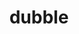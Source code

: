 ---
description: 把你的照片同世界上某人拍的照片合成起来。这需要超越本民族的人生观才玩的来。
layout: post
results:
- primaryGenreName: Photo & Video
  version: '1.0.1'
  trackViewUrl: https://itunes.apple.com/cn/app/dubble/id680836959?mt=8&uo=4
  artworkUrl100: http://a653.phobos.apple.com/us/r30/Purple6/v4/5b/5a/20/5b5a2010-7e6a-0c81-a8a7-93d2b33f2732/mzl.tyblnoei.png
  artworkUrl60: http://a1632.phobos.apple.com/us/r30/Purple6/v4/42/4b/f6/424bf62a-b4fc-1c57-2f5e-97d3df3f6012/Icon-57.png
  sellerName: Dubble Me Ltd
  supportedDevices:
  - iPhone5s
  - iPhone4
  - iPhone5
  - iPhone4S
  - iPhone5c
  - iPodTouchFifthGen
  genres:
  - 摄影与录像
  - 社交
  trackName: dubble
  description: 'The world''s first app for people to create images together!
    Shoot or upload a photo from your camera roll and wait for it to randomly
    mix with someone else''s image. Then you''re connected!


    - Shoot with the dubble camera or upload any photo from your camera roll

    - Your photo will randomly mix with another photo from anyone in the world

    - Download or share your dubble image and view other profiles

    - Redubble your images to create a series of dubbles from the same single
    photo


    dubble is a completely new photographic experience. For the first time
    you can really interact with another person photographically. Anyone can
    join and start mixing photos right away creating stunning multiple exposure
    images.


    --- PLEASE NOTE ---

    Users are required to set up an account as dubble is a collaborative photo
    network.

    If you have any problems or feedback, please email help[at]dubble.me'
  price: 0
  trackId: 680836959
  releaseDate: '2013-10-24T12:49:25Z'
  screenshotUrls:
  - http://a3.mzstatic.com/us/r30/Purple4/v4/4c/4b/db/4c4bdb23-8c97-34b6-4857-0edfcd5be576/screen1136x1136.jpeg
  - http://a1.mzstatic.com/us/r30/Purple/v4/21/0f/bb/210fbb83-f491-48ad-b2f2-263179f7fb42/screen1136x1136.jpeg
  - http://a1.mzstatic.com/us/r30/Purple4/v4/36/a1/94/36a19465-f7bf-4d33-22e8-e0c00a5a1c8c/screen1136x1136.jpeg
  - http://a3.mzstatic.com/us/r30/Purple/v4/9a/27/04/9a270487-e48d-7046-5427-5394ab4024f8/screen1136x1136.jpeg
  - http://a2.mzstatic.com/us/r30/Purple/v4/8a/84/55/8a84552a-4276-8a29-5e27-d22df709a0a4/screen1136x1136.jpeg
  artistViewUrl: https://itunes.apple.com/cn/artist/dubble-me-ltd/id680836962?uo=4
  primaryGenreId: 6008
  kind: software
  fileSizeBytes: '6279991'
  bundleId: me.dubble.dubble
  releaseNotes: '- Share to Instagram (swipe photo to left side for options)

    - Improved image cropper

    - Credits both users when sharing

    - Bug fixes


    If you have any problems or feedback, please email help[at]dubble.me'
  sellerUrl: http://dubble.me
  artistName: Dubble Me Ltd
  trackCensoredName: dubble
  isGameCenterEnabled: false
  contentAdvisoryRating: 12+
  languageCodesISO2A:
  - EN
  trackContentRating: 12+
  features: &a []
  wrapperType: software
  artworkUrl512: http://a653.phobos.apple.com/us/r30/Purple6/v4/5b/5a/20/5b5a2010-7e6a-0c81-a8a7-93d2b33f2732/mzl.tyblnoei.png
  formattedPrice: 免费
  artistId: 680836962
  genreIds:
  - '6008'
  - '6005'
  currency: CNY
  ipadScreenshotUrls: *a
category: 摄影与录像
tags: tag1
resultCount: 1
title: dubble

---